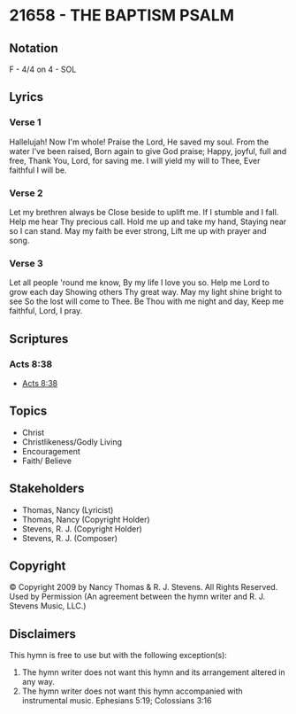 # 21658 - THE BAPTISM PSALM

## Notation

F - 4/4 on 4 - SOL

## Lyrics

### Verse 1

Hallelujah! Now I'm whole! Praise the Lord, He saved my soul. From the water I've been raised, Born again to give God praise; Happy, joyful, full and free, Thank You, Lord, for saving me. I will yield my will to Thee, Ever faithful I will be. 







### Verse 2

Let my brethren always be Close beside to uplift me. If I stumble and I fall. Help me hear Thy precious call. Hold me up and take my hand, Staying near so I can stand. May my faith be ever strong, Lift me up with prayer and song. 




### Verse 3

Let all people 'round me know, By my life I love you so. Help me Lord to grow each day Showing others Thy great way. May my light shine bright to see So the lost will come to Thee. Be Thou with me night and day, Keep me faithful, Lord, I pray.   




## Scriptures

### Acts 8:38

- [Acts 8:38](https://www.biblegateway.com/passage/?search=Acts%208%3A38)


## Topics

- Christ
- Christlikeness/Godly Living
- Encouragement
- Faith/ Believe

## Stakeholders

- Thomas, Nancy (Lyricist)
- Thomas, Nancy (Copyright Holder)
- Stevens, R. J. (Copyright Holder)
- Stevens, R. J. (Composer)

## Copyright

© Copyright 2009 by Nancy Thomas & R. J. Stevens. All Rights Reserved. Used by Permission
(An agreement between the hymn writer and R. J. Stevens Music, LLC.)

## Disclaimers

This hymn is free to use but with the following exception(s):
1. The hymn writer does not want this hymn and its arrangement altered in any way.
2. The hymn writer does not want this hymn accompanied with instrumental music.
Ephesians 5:19; Colossians 3:16

